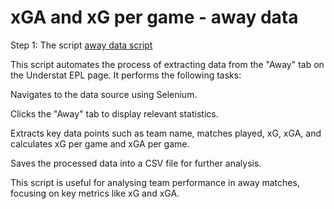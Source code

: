 ﻿# xGA and xG per game - away data

Step 1: The script [away data script](new_folder/awaydatascript.png)

This script automates the process of extracting data from the "Away" tab on the Understat EPL page. It performs the following tasks:

Navigates to the data source using Selenium.

Clicks the "Away" tab to display relevant statistics.

Extracts key data points such as team name, matches played, xG, xGA, and calculates xG per game and xGA per game.

Saves the processed data into a CSV file for further analysis.

This script is useful for analysing team performance in away matches, focusing on key metrics like xG and xGA.
